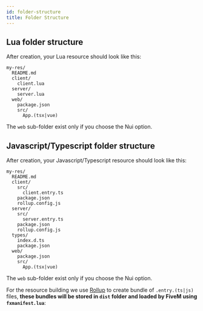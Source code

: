 ```yaml
---
id: folder-structure
title: Folder Structure
---
```


## Lua folder structure

After creation, your Lua resource should look like this:

```
my-res/
  README.md
  client/
    client.lua
  server/
    server.lua
  web/
    package.json
    src/
      App.(tsx|vue)
```

The `web` sub-folder exist only if you choose the Nui option.

## Javascript/Typescript folder structure

After creation, your Javascript/Typescript resource should look like this:

```
my-res/
  README.md
  client/
    src/
      client.entry.ts
    package.json
    rollup.config.js
  server/
    src/
      server.entry.ts
    package.json
    rollup.config.js
  types/
    index.d.ts
    package.json
  web/
    package.json
    src/
      App.(tsx|vue)
```

The `web` sub-folder exist only if you choose the Nui option.

For the resource building we use [Rollup](https://rollupjs.org/) to create bundle of `.entry.(ts|js)` files, **these bundles will be stored in `dist` folder and loaded by FiveM using `fxmanifest.lua`**:
